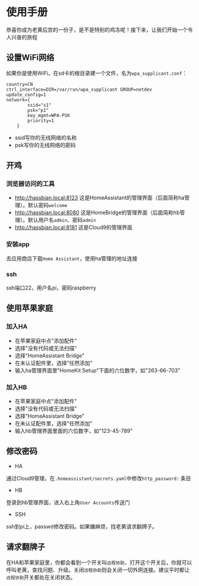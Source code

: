 # 使用手册

恭喜你成为老黄后宫的一份子，是不是特别的鸡冻呢！接下来，让我们开始一个令人兴奋的旅程

## 设置WiFi网络

如果你是使用WiFi，在sd卡的根目录建一个文件，名为```wpa_supplicant.conf```：

```
country=CN
ctrl_interface=DIR=/var/run/wpa_supplicant GROUP=netdev
update_config=1
network={
        ssid="s1"
        psk="p1"
        key_mgmt=WPA-PSK
        priority=1
    }
```

* ssid写你的无线网络的名称
* psk写你的无线网络的密码

## 开鸡

### 浏览器访问的工具

* http://hassbian.local:8123 这是HomeAssistant的管理界面（后面简称ha管理）。默认密码```welcome```
* http://hassbian.local:8080 这是HomeBridge的管理界面（后面简称hb管理）。默认用户名```admin```、密码```admin```
* http://hassbian.local:8181 这是Cloud9的管理界面

### 安装app

去应用商店下载```Home Assistant```，使用ha管理的地址连接

### ssh

ssh端口22，用户名pi，密码raspberry

## 使用苹果家庭

### 加入HA

* 在苹果家庭中点"添加配件"
* 选择"没有代码或无法扫描"
* 选择"HomeAssistant Bridge"
* 在未认证配件里，选择"任然添加"
* 输入ha管理界面里"HomeKit Setup"下面的六位数字，如"263-66-703"

### 加入HB

* 在苹果家庭中点"添加配件"
* 选择"没有代码或无法扫描"
* 选择"HomeAssistant Bridge"
* 在未认证配件里，选择"任然添加"
* 输入hb管理界面里面的六位数字，如"123-45-789"

## 修改密码

* HA

通过Cloud9管理，在```.homeassistant/secrets.yaml```中修改```http_password:``` 条目

* HB

登录到hb管理界面，进入右上角```User Accounts```传送门

* SSH

ssh到pi上，passwd修改密码。如果嫌麻烦，找老黄请求翻牌子。

## 请求翻牌子

在HA和苹果家庭里，你都会看到一个开关叫```远程协助```，打开这个开关后，你就可以呼叫老黄，查找问题、升级。关闭```远程协助```则会关闭一切外网连接。建议平时都让```远程协助```开关都处在关闭状态。

